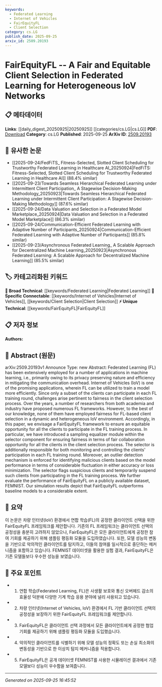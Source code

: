 ```yaml
---
keywords:
  - Federated Learning
  - Internet of Vehicles
  - FairEquityFL
  - Client Selection
category: cs.LG
publish_date: 2025-09-25
arxiv_id: 2509.20193
---
```


<!-- KEYWORD_LINKING_METADATA:
{
  "processed_timestamp": "2025-09-25T16:45:52.320603",
  "vocabulary_version": "1.0",
  "selected_keywords": [
    "Federated Learning",
    "Internet of Vehicles",
    "FairEquityFL",
    "Client Selection"
  ],
  "rejected_keywords": [],
  "similarity_scores": {
    "Federated Learning": 0.9,
    "Internet of Vehicles": 0.8,
    "FairEquityFL": 0.85,
    "Client Selection": 0.78
  },
  "extraction_method": "AI_prompt_based",
  "budget_applied": true,
  "candidates_json": {
    "candidates": [
      {
        "surface": "Federated Learning",
        "canonical": "Federated Learning",
        "aliases": [
          "FL"
        ],
        "category": "broad_technical",
        "rationale": "Federated Learning is a central concept in the paper, linking privacy-preserving machine learning with client selection challenges.",
        "novelty_score": 0.45,
        "connectivity_score": 0.85,
        "specificity_score": 0.65,
        "link_intent_score": 0.9
      },
      {
        "surface": "Internet of Vehicles",
        "canonical": "Internet of Vehicles",
        "aliases": [
          "IoV"
        ],
        "category": "specific_connectable",
        "rationale": "The Internet of Vehicles is a specific application context for Federated Learning discussed in the paper.",
        "novelty_score": 0.7,
        "connectivity_score": 0.78,
        "specificity_score": 0.82,
        "link_intent_score": 0.8
      },
      {
        "surface": "FairEquityFL",
        "canonical": "FairEquityFL",
        "aliases": [],
        "category": "unique_technical",
        "rationale": "FairEquityFL is a novel framework proposed in the paper for fair client selection in Federated Learning.",
        "novelty_score": 0.9,
        "connectivity_score": 0.6,
        "specificity_score": 0.9,
        "link_intent_score": 0.85
      },
      {
        "surface": "client selection",
        "canonical": "Client Selection",
        "aliases": [],
        "category": "specific_connectable",
        "rationale": "Client selection is a key challenge addressed by the FairEquityFL framework in the context of Federated Learning.",
        "novelty_score": 0.5,
        "connectivity_score": 0.75,
        "specificity_score": 0.7,
        "link_intent_score": 0.78
      }
    ],
    "ban_list_suggestions": [
      "model performance",
      "training process"
    ]
  },
  "decisions": [
    {
      "candidate_surface": "Federated Learning",
      "resolved_canonical": "Federated Learning",
      "decision": "linked",
      "scores": {
        "novelty": 0.45,
        "connectivity": 0.85,
        "specificity": 0.65,
        "link_intent": 0.9
      }
    },
    {
      "candidate_surface": "Internet of Vehicles",
      "resolved_canonical": "Internet of Vehicles",
      "decision": "linked",
      "scores": {
        "novelty": 0.7,
        "connectivity": 0.78,
        "specificity": 0.82,
        "link_intent": 0.8
      }
    },
    {
      "candidate_surface": "FairEquityFL",
      "resolved_canonical": "FairEquityFL",
      "decision": "linked",
      "scores": {
        "novelty": 0.9,
        "connectivity": 0.6,
        "specificity": 0.9,
        "link_intent": 0.85
      }
    },
    {
      "candidate_surface": "client selection",
      "resolved_canonical": "Client Selection",
      "decision": "linked",
      "scores": {
        "novelty": 0.5,
        "connectivity": 0.75,
        "specificity": 0.7,
        "link_intent": 0.78
      }
    }
  ]
}
-->

# FairEquityFL -- A Fair and Equitable Client Selection in Federated Learning for Heterogeneous IoV Networks

## 📋 메타데이터

**Links**: [[daily_digest_20250925|20250925]] [[categories/cs.LG|cs.LG]]
**PDF**: [Download](https://arxiv.org/pdf/2509.20193.pdf)
**Category**: cs.LG
**Published**: 2025-09-25
**ArXiv ID**: [2509.20193](https://arxiv.org/abs/2509.20193)

## 🔗 유사한 논문
- [[2025-09-24/FedFiTS_ Fitness-Selected, Slotted Client Scheduling for Trustworthy Federated Learning in Healthcare AI_20250924|FedFiTS: Fitness-Selected, Slotted Client Scheduling for Trustworthy Federated Learning in Healthcare AI]] (88.4% similar)
- [[2025-09-23/Towards Seamless Hierarchical Federated Learning under Intermittent Client Participation_ A Stagewise Decision-Making Methodology_20250923|Towards Seamless Hierarchical Federated Learning under Intermittent Client Participation: A Stagewise Decision-Making Methodology]] (87.6% similar)
- [[2025-09-24/Data Valuation and Selection in a Federated Model Marketplace_20250924|Data Valuation and Selection in a Federated Model Marketplace]] (86.3% similar)
- [[2025-09-24/Communication-Efficient Federated Learning with Adaptive Number of Participants_20250924|Communication-Efficient Federated Learning with Adaptive Number of Participants]] (85.8% similar)
- [[2025-09-23/Asynchronous Federated Learning_ A Scalable Approach for Decentralized Machine Learning_20250923|Asynchronous Federated Learning: A Scalable Approach for Decentralized Machine Learning]] (85.5% similar)

## 🏷️ 카테고리화된 키워드
**🧠 Broad Technical**: [[keywords/Federated Learning|Federated Learning]]
**🔗 Specific Connectable**: [[keywords/Internet of Vehicles|Internet of Vehicles]], [[keywords/Client Selection|Client Selection]]
**⚡ Unique Technical**: [[keywords/FairEquityFL|FairEquityFL]]

## 📋 저자 정보

**Authors:** 

## 📄 Abstract (원문)

arXiv:2509.20193v1 Announce Type: new 
Abstract: Federated Learning (FL) has been extensively employed for a number of applications in machine learning, i.e., primarily owing to its privacy preserving nature and efficiency in mitigating the communication overhead. Internet of Vehicles (IoV) is one of the promising applications, wherein FL can be utilized to train a model more efficiently. Since only a subset of the clients can participate in each FL training round, challenges arise pertinent to fairness in the client selection process. Over the years, a number of researchers from both academia and industry have proposed numerous FL frameworks. However, to the best of our knowledge, none of them have employed fairness for FL-based client selection in a dynamic and heterogeneous IoV environment. Accordingly, in this paper, we envisage a FairEquityFL framework to ensure an equitable opportunity for all the clients to participate in the FL training process. In particular, we have introduced a sampling equalizer module within the selector component for ensuring fairness in terms of fair collaboration opportunity for all the clients in the client selection process. The selector is additionally responsible for both monitoring and controlling the clients' participation in each FL training round. Moreover, an outlier detection mechanism is enforced for identifying malicious clients based on the model performance in terms of considerable fluctuation in either accuracy or loss minimization. The selector flags suspicious clients and temporarily suspend such clients from participating in the FL training process. We further evaluate the performance of FairEquityFL on a publicly available dataset, FEMNIST. Our simulation results depict that FairEquityFL outperforms baseline models to a considerable extent.

## 📝 요약

이 논문은 차량 인터넷(IoV) 환경에서 연합 학습(FL)의 공정한 클라이언트 선택을 위한 FairEquityFL 프레임워크를 제안합니다. 기존의 FL 프레임워크는 클라이언트 선택의 공정성을 충분히 고려하지 않았으나, FairEquityFL은 모든 클라이언트에게 공정한 참여 기회를 제공하기 위해 샘플링 평등화 모듈을 도입하였습니다. 또한, 모델 성능의 변동을 기반으로 악의적인 클라이언트를 탐지하고, 이들의 참여를 일시적으로 중단하는 메커니즘을 포함하고 있습니다. FEMNIST 데이터셋을 활용한 실험 결과, FairEquityFL은 기존 모델들보다 우수한 성능을 보였습니다.

## 🎯 주요 포인트

- 1. 연합 학습(Federated Learning, FL)은 사생활 보호와 통신 오버헤드 감소의 효율성 덕분에 다양한 기계 학습 응용 분야에 널리 사용되고 있습니다.
- 2. 차량 인터넷(Internet of Vehicles, IoV) 환경에서 FL 기반 클라이언트 선택의 공정성을 보장하기 위한 FairEquityFL 프레임워크를 제안합니다.
- 3. FairEquityFL은 클라이언트 선택 과정에서 모든 클라이언트에게 공정한 협업 기회를 제공하기 위해 샘플링 평등화 모듈을 도입했습니다.
- 4. 악의적인 클라이언트를 식별하기 위해 모델 성능의 정확도 또는 손실 최소화의 변동성을 기반으로 한 이상치 탐지 메커니즘을 적용합니다.
- 5. FairEquityFL은 공개 데이터셋 FEMNIST를 사용한 시뮬레이션 결과에서 기존 모델보다 성능이 우수함을 보여줍니다.


---

*Generated on 2025-09-25 16:45:52*